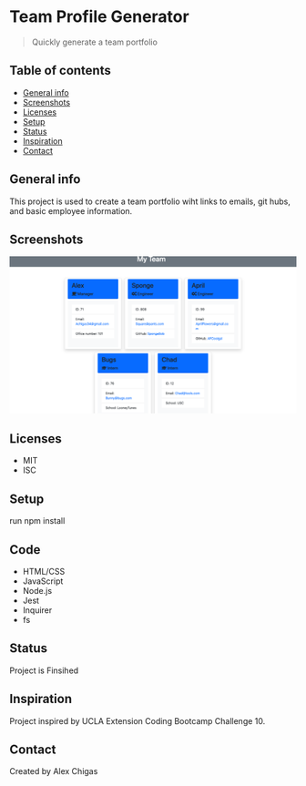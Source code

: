 # Team Profile Generator 
> Quickly generate a team portfolio

## Table of contents
* [General info](#general-info)
* [Screenshots](#screenshots)
* [Licenses](#technologies)
* [Setup](#setup)
* [Status](#status)
* [Inspiration](#inspiration)
* [Contact](#contact)

## General info
This project is used to create a team portfolio wiht links to emails, git hubs, and basic employee information. 

## Screenshots
![Example Portfolio](./images/team-portfolio.png)

## Licenses
* MIT
* ISC

## Setup
run  npm install

## Code
* HTML/CSS
* JavaScript
* Node.js
* Jest
* Inquirer
* fs

## Status
Project is Finsihed

## Inspiration
Project inspired by UCLA Extension Coding Bootcamp Challenge 10. 

## Contact
Created by Alex Chigas
